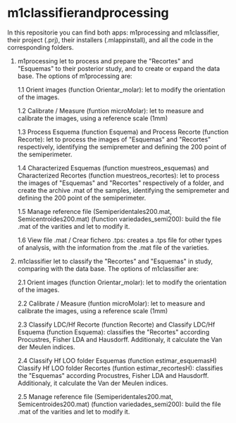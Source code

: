 # m1classifierandprocessing
In this repositorie you can find both apps: m1processing and m1classifier, their project (.prj), their installers (.mlappinstall), and all the code in the corresponding folders.
1. m1processing let to process and prepare the "Recortes" and "Esquemas" to their posterior study, and to create or expand the data base. The options of m1processing are:

    1.1 Orient images (function Orientar_molar): let to modify the orientation of the images.
   
    1.2 Calibrate / Measure (funtion microMolar): let to measure and calibrate the images, using a reference scale (1mm)

    1.3 Process Esquema (function Esquema) and Process Recorte (function Recorte): let to process the images of "Esquemas" and "Recortes" respectively, identifying the semipremeter and defining the 200 point of the semiperimeter.

    1.4 Characterized Esquemas (function muestreos_esquemas) and Characterized Recortes (function muestreos_recortes): let to process the images of "Esquemas" and "Recortes" respectively of a folder, and create the archive .mat of the samples, identifying the semipremeter and defining the 200 point of the semiperimeter.

    1.5 Manage reference file (Semiperidentales200.mat, Semicentroides200.mat) (function variedades_semi200): build the file .mat of the varities and let to modify it.

    1.6 View file .mat / Crear fichero .tps: creates a .tps file for other types of analysis, with the information from the .mat file of the varieties.

2. m1classifier let to classify the "Recortes" and "Esquemas" in study, comparing with the data base. The options of m1classifier are:
   
    2.1 Orient images (function Orientar_molar): let to modify the orientation of the images.

    2.2 Calibrate / Measure (funtion microMolar): let to measure and calibrate the images, using a reference scale (1mm)

    2.3 Classify LDC/Hf Recorte (function Recorte) and Classify LDC/Hf Esquema (function Esquema): classifies the "Recortes" according Procustres, Fisher LDA and Hausdorff. Additionaly, it calculate the Van der Meulen indices. 

    2.4 Classify Hf LOO folder Esquemas (function estimar_esquemasH) Classify Hf LOO folder Recortes (funtion estimar_recortesH): classifies the "Esquemas" according Procustres, Fisher LDA and Hausdorff. Additionaly, it calculate the Van der Meulen indices.

    2.5 Manage reference file (Semiperidentales200.mat, Semicentroides200.mat) (function variedades_semi200): build the file .mat of the varities and let to modify it.
